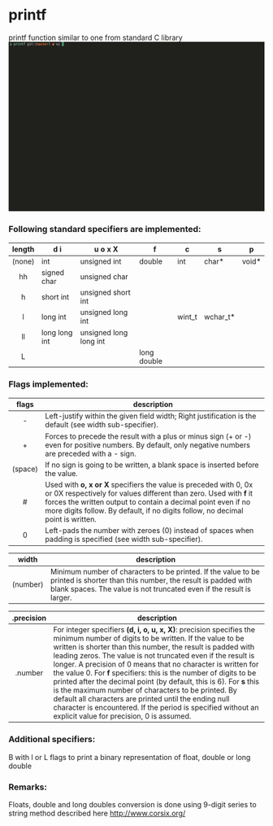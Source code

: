 # printf
printf function similar to one from standard C library
<img src="ft_printf.gif" alt="push-swap-animated" width="600"/>

### Following standard specifiers are implemented:

|__length__| __d i__ |	__u o x X__ | __f__  |	__c__ |	__s__|	__p__|
|:--:|--|--|--|--|--|--|
|(none)	| int	| unsigned int|	double|	int |	char*|	void* |
|hh	| signed char |	unsigned char	|	| | | |
|h	| short int	|unsigned short int	|	| | | |
|l	| long int	| unsigned long int	|	| wint_t	| wchar_t*	| |
|ll |	long long int |	unsigned long long int|	| | | |
|L	| | |		long double| | | |				

### Flags implemented:

|__flags__|__description__|
|:--:|--|
|-	| Left-justify within the given field width; Right justification is the default (see width sub-specifier).|
|+	| Forces to precede the result with a plus or minus sign (+ or -) even for positive numbers. By default, only negative numbers are preceded with a - sign.|
|(space)|	If no sign is going to be written, a blank space is inserted before the value.|
|#	| Used with __o, x or X__ specifiers the value is preceded with 0, 0x or 0X respectively for values different than zero. Used with __f__ it forces the written output to contain a decimal point even if no more digits follow. By default, if no digits follow, no decimal point is written.|
|0	| Left-pads the number with zeroes (0) instead of spaces when padding is specified (see width sub-specifier).|

|__width__|	__description__|
|:--:|--|
|(number)|	Minimum number of characters to be printed. If the value to be printed is shorter than this number, the result is padded with blank spaces. The value is not truncated even if the result is larger.|

|__.precision__|	__description__|
|:--:|--|
|.number|	For integer specifiers __(d, i, o, u, x, X)__: precision specifies the minimum number of digits to be written. If the value to be written is shorter than this number, the result is padded with leading zeros. The value is not truncated even if the result is longer. A precision of 0 means that no character is written for the value 0. For __f__ specifiers: this is the number of digits to be printed after the decimal point (by default, this is 6). For __s__ this is the maximum number of characters to be printed. By default all characters are printed until the ending null character is encountered. If the period is specified without an explicit value for precision, 0 is assumed.|

### Additional specifiers:
B with l or L flags to print a binary representation of float, double or long double
### Remarks: 
Floats, double and long doubles conversion is done using 9-digit series to string method described here http://www.corsix.org/
